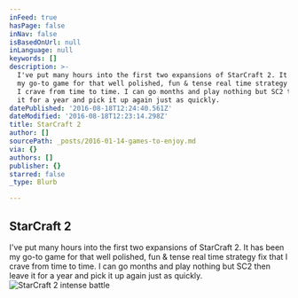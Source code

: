 ```yaml
---
inFeed: true
hasPage: false
inNav: false
isBasedOnUrl: null
inLanguage: null
keywords: []
description: >-
  I've put many hours into the first two expansions of StarCraft 2. It has been
  my go-to game for that well polished, fun & tense real time strategy fix that
  I crave from time to time. I can go months and play nothing but SC2 then leave
  it for a year and pick it up again just as quickly.
datePublished: '2016-08-18T12:24:40.561Z'
dateModified: '2016-08-18T12:23:14.298Z'
title: StarCraft 2
author: []
sourcePath: _posts/2016-01-14-games-to-enjoy.md
via: {}
authors: []
publisher: {}
starred: false
_type: Blurb

---
```

## StarCraft 2

I've put many hours into the first two expansions of StarCraft 2\. It has been my go-to game for that well polished, fun & tense real time strategy fix that I crave from time to time. I can go months and play nothing but SC2 then leave it for a year and pick it up again just as quickly.
![StarCraft 2 intense battle](https://the-grid-user-content.s3-us-west-2.amazonaws.com/f8858f3f-8e58-4df4-8cfd-8d6cba2e588c.jpg)